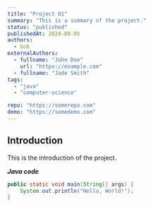 ```yaml
---
title: "Project 01"
summary: "This is a summary of the project."
status: "published"
publishedAt: 2024-08-05
authors:
  - bob
externalAuthors:
  - fullname: "John Doe"
    url: "https://example.com"
  - fullname: "Jade Smith"
tags:
  - "java"
  - "computer-science"

repo: "https://somerepo.com"
demo: "https://somedemo.com"
---
```


## Introduction

This is the introduction of the project.

**_Java code_**

```java
public static void main(String[] args) {
    System.out.println("Hello, World!");
}
```
